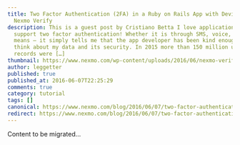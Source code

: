 ```yaml
---
title: Two Factor Authentication (2FA) in a Ruby on Rails App with Devise and
  Nexmo Verify
description: This is a guest post by Cristiano Betta I love applications that
  support two factor authentication! Whether it is through SMS, voice, or other
  means – it simply tells me that the app developer has been kind enough to
  think about my data and its security. In 2015 more than 150 million user
  records were […]
thumbnail: https://www.nexmo.com/wp-content/uploads/2016/06/nexmo-verify.png
author: leggetter
published: true
published_at: 2016-06-07T22:25:29
comments: true
category: tutorial
tags: []
canonical: https://www.nexmo.com/blog/2016/06/07/two-factor-authentication-2fa-ruby-rails-devise-nexmo-verify-dr
redirect: https://www.nexmo.com/blog/2016/06/07/two-factor-authentication-2fa-ruby-rails-devise-nexmo-verify-dr
---
```

Content to be migrated...